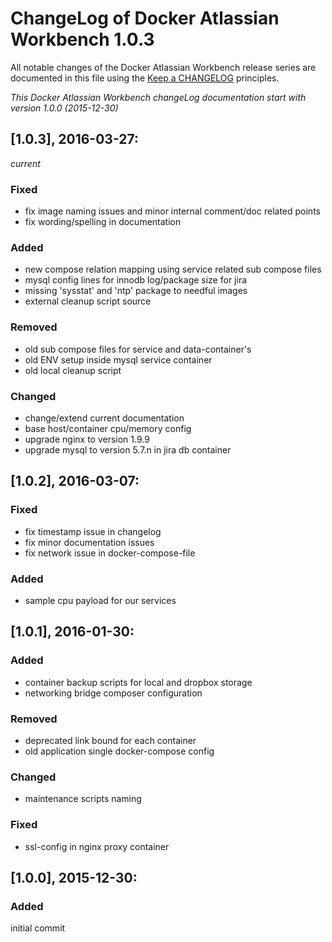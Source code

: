 # ChangeLog of Docker Atlassian Workbench 1.0.3

All notable changes of the Docker Atlassian Workbench release series are documented in this file using the [Keep a CHANGELOG](http://keepachangelog.com/) principles.

_This Docker Atlassian Workbench changeLog documentation start with version 1.0.0 (2015-12-30)_

## [1.0.3], 2016-03-27:
_current_

### Fixed

* fix image naming issues and minor internal comment/doc related points
* fix wording/spelling in documentation

### Added

* new compose relation mapping using service related sub compose files
* mysql config lines for innodb log/package size for jira
* missing 'sysstat' and 'ntp' package to needful images
* external cleanup script source

### Removed

* old sub compose files for service and data-container's
* old ENV setup inside mysql service container
* old local cleanup script

### Changed

* change/extend current documentation
* base host/container cpu/memory config
* upgrade nginx to version 1.9.9
* upgrade mysql to version 5.7.n in jira db container

## [1.0.2], 2016-03-07:

### Fixed

* fix timestamp issue in changelog
* fix minor documentation issues
* fix network issue in docker-compose-file

### Added

* sample cpu payload for our services

## [1.0.1], 2016-01-30:

### Added

* container backup scripts for local and dropbox storage
* networking bridge composer configuration

### Removed

* deprecated link bound for each container
* old application single docker-compose config

### Changed

* maintenance scripts naming

### Fixed

* ssl-config in nginx proxy container

## [1.0.0], 2015-12-30:

### Added
initial commit